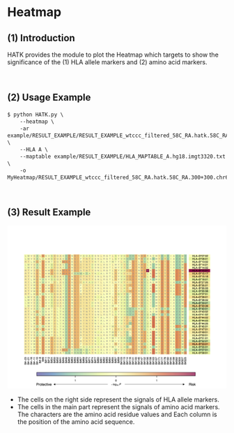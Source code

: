# Heatmap

## (1) Introduction

HATK provides the module to plot the Heatmap which targets to show the significance of the (1) HLA allele markers and (2) amino acid markers.

<br>

## (2) Usage Example

```
$ python HATK.py \
    --heatmap \
    -ar example/RESULT_EXAMPLE/RESULT_EXAMPLE_wtccc_filtered_58C_RA.hatk.58C_RA.300+300.chr6.hg18.assoc.logistic \
    --HLA A \
    --maptable example/RESULT_EXAMPLE/HLA_MAPTABLE_A.hg18.imgt3320.txt \
    -o MyHeatmap/RESULT_EXAMPLE_wtccc_filtered_58C_RA.hatk.58C_RA.300+300.chr6.hg18
```

<br>

## (3) Result Example
![Heatmap_example](img/README_5-2_Heatmap_example.png)

- The cells on the right side represent the signals of HLA allele markers.
- The cells in the main part represent the signals of amino acid markers. The characters are the amino acid residue values and Each column is the position of the amino acid sequence.